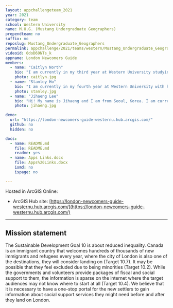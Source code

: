 ```yaml
---
layout: appchallengeteam_2021
year: 2021
category: team
school: Western University
name: M.U.G. (Mustang Undergraduate Geographers)
prependteam: no
suffix: no
reposlug: Mustang_Undergraduate_Geographers
permalink: appchallenge/2021/teams/western/Mustang_Undergraduate_Geographers/
videoid: 0doD69NTs_k
appname: London Newcomers Guide
members:
  - name: "Caitlyn North"
    bio: "I am currently in my third year at Western University studying Geography. This is my first year as a part of the ECCE team and first time participating in the app challenge. I love to use GIS to solve real world problems so this app challenge is right up my alley. I'm excited to see what all the teams come up with!"
    photo: caitlyn.jpg
  - name: "Stanley Ho"
    bio: "I am currently in my fourth year at Western University with honours specialization in Political Science and major in Geography. I will continue my education at Western Geography as a MSc student in Fall 2021. As a first time participant in the ECCE app challenge, I anticipate to work with my team members to solve some real world issues with our skills!"
    photo: stanley.jpg
  - name: "Jihaeng Lee"
    bio: "Hi! My name is Jihaeng and I am from Seoul, Korea. I am currently in my 4th year of Honours Specialization in Geography and Environment and Commercial Aviation Management at Western University. This is my first time participating in the ECCE App Challenge. I am excited for this opportunity and I look forward to learning more about Esri's applications."
    photo: jihaeng.jpg

demo:
  url: "https://london-newcomers-guide-westernu.hub.arcgis.com/"
  github: no
  hidden: no

docs:
  - name: README.md
    file: README.md
    readme: yes
  - name: Apps Links.docx
    file: Apps%20Links.docx
    ismd: no
    ispage: no

---
```


Hosted in ArcGIS Online:

- ArcGIS Hub site: [https://london-newcomers-guide-westernu.hub.arcgis.com/](https://london-newcomers-guide-westernu.hub.arcgis.com/)

---

## Mission statement

The Sustainable Development Goal 10 is about reduced inequality. Canada is an immigrant country that welcomes hundreds of thousands of new immigrants and refugees every year, where the city of London is also one of the destinations, they will consider landing on (Target 10.7). It may be possible that they feel excluded due to being minorities (Target 10.2). While the governments and volunteers provide packages of fiscal and social support to them, the information is sparse on the internet where the target audiences may not know where to start at all (Target 10.4). We believe that it is necessary to have a one-stop portal for the new settlers to gain information about social support services they might need before and after they land on London.
